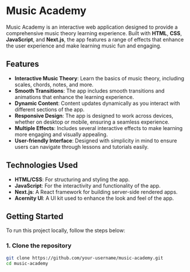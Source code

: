 # Music Academy

Music Academy is an interactive web application designed to provide a comprehensive music theory learning experience. Built with **HTML**, **CSS**, **JavaScript**, and **Next.js**, the app features a range of effects that enhance the user experience and make learning music fun and engaging.

## Features

- **Interactive Music Theory**: Learn the basics of music theory, including scales, chords, notes, and more.
- **Smooth Transitions**: The app includes smooth transitions and animations that enhance the learning experience.
- **Dynamic Content**: Content updates dynamically as you interact with different sections of the app.
- **Responsive Design**: The app is designed to work across devices, whether on desktop or mobile, ensuring a seamless experience.
- **Multiple Effects**: Includes several interactive effects to make learning more engaging and visually appealing.
- **User-friendly Interface**: Designed with simplicity in mind to ensure users can navigate through lessons and tutorials easily.

## Technologies Used

- **HTML/CSS**: For structuring and styling the app.
- **JavaScript**: For the interactivity and functionality of the app.
- **Next.js**: A React framework for building server-side rendered apps.
- **Acernity UI**: A UI kit used to enhance the look and feel of the app.

## Getting Started

To run this project locally, follow the steps below:

### 1. Clone the repository
```bash
git clone https://github.com/your-username/music-academy.git
cd music-academy

